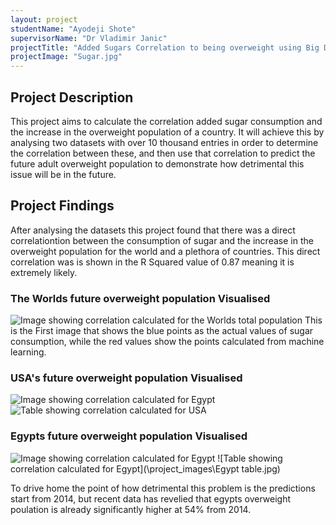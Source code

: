 ```yaml
---
layout: project
studentName: "Ayodeji Shote"
supervisorName: "Dr Vladimir Janic"
projectTitle: "Added Sugars Correlation to being overweight using Big Data Analysis"
projectImage: "Sugar.jpg"
---
```


## Project Description
This project aims to calculate the correlation added sugar consumption and the increase in the overweight population of a country. It will achieve this by analysing two datasets with over 10 thousand entries in order to determine the correlation between these, and then use that correlation to predict the future adult overweight population to demonstrate how detrimental this issue will be in the future.

## Project Findings
After analysing the datasets this project found that there was a direct correlationtion between the consumption of sugar and the increase in the overweight population for the world and a plethora of countries. This direct correlation was is shown in the R Squared value of 0.87 meaning it is extremely likely. 

### The Worlds future overweight population Visualised
![Image showing correlation calculated for the Worlds total population](\project_images\eval.jpg)
This is the First image that shows the blue points as the actual values of sugar consumption, while the red values show the points calculated from machine learning.
### USA's future overweight population Visualised
![Image showing correlation calculated for Egypt](\project_images\USA.jpg)
![Table showing correlation calculated for USA](\project_images\Usatable.jpg)

### Egypts future overweight population Visualised
![Image showing correlation calculated for Egypt](\project_images\Egypt.jpg)
![Table showing correlation calculated for Egypt](\project_images\Egypt table.jpg)

To drive home the point of how detrimental this problem is the predictions start from 2014, but recent data has revelied that egypts overweight poulation is already significantly higher at 54% from 2014.

[^1]: Photo by <a href="https://unsplash.com/@myriamzilles?utm_source=unsplash&utm_medium=referral&utm_content=creditCopyText">Myriam Zilles</a> on <a href="https://unsplash.com/s/photos/sugar?utm_source=unsplash&utm_medium=referral&utm_content=creditCopyText">Unsplash</a>.
